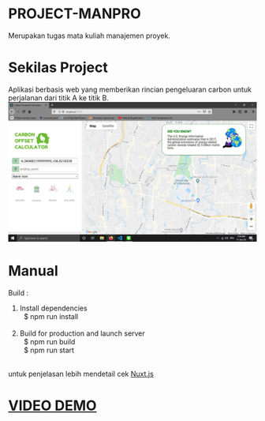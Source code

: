 # PROJECT-MANPRO
Merupakan tugas mata kuliah manajemen proyek.

# Sekilas Project
Aplikasi berbasis web yang memberikan rincian pengeluaran carbon untuk perjalanan dari titik A ke titik B. </br>
![HomePage](https://github.com/hoseayoarana/PROJECT-MANPRO/blob/master/img/messageImage_1591835799013.jpg?raw=true)

# Manual
Build : </br>
1. Install dependencies </br>
&nbsp;&nbsp;$ npm run install </br> </br>
2. Build for production and launch server </br>
&nbsp;&nbsp;$ npm run build </br>
&nbsp;&nbsp;$ npm run start </br> </br>

untuk penjelasan lebih mendetail cek [Nuxt.js](https://nuxtjs.org/) </br>
# [VIDEO DEMO](https://youtu.be/R6bzEQbNLaw)
